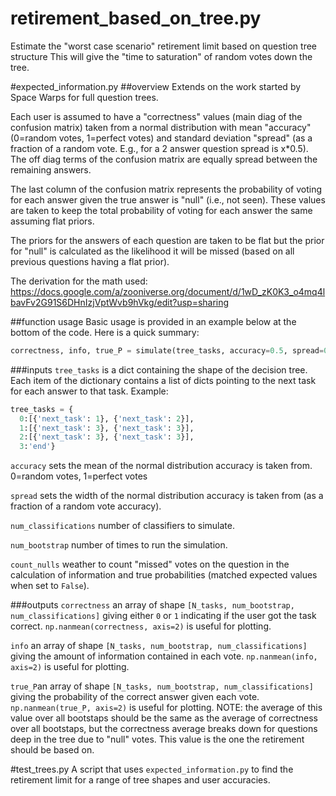 # retirement_based_on_tree.py
Estimate the "worst case scenario" retirement limit based on question tree structure
This will give the "time to saturation" of random votes down the tree.

#expected_information.py
##overview
Extends on the work started by Space Warps for full question trees.

Each user is assumed to have a "correctness" values (main diag of the confusion matrix) taken from a normal distribution with mean "accuracy" (0=random votes, 1=perfect votes) and standard deviation "spread" (as a fraction of a random vote.  E.g., for a 2 answer question spread is x*0.5).  The off diag terms of the confusion matrix are equally spread between the remaining answers.  

The last column of the confusion matrix represents the probability of voting for each answer given the true answer is "null" (i.e., not seen).  These values are taken to keep the total probability of voting for each answer the same assuming flat priors.

The priors for the answers of each question are taken to be flat but the prior for "null" is calculated as the likelihood it will be missed (based on all previous questions having a flat prior).

The derivation for the math used: https://docs.google.com/a/zooniverse.org/document/d/1wD_zK0K3_o4mq4lbavFv2G91S6DHnIzjVptWvb9hVkg/edit?usp=sharing

##function usage
Basic usage is provided in an example below at the bottom of the code.  Here is a quick summary:

```python
correctness, info, true_P = simulate(tree_tasks, accuracy=0.5, spread=0.1, num_classifications=50, num_bootstrap=1000, count_nulls=False)
```

###inputs
`tree_tasks` is a dict containing the shape of the decision tree. Each item of the dictionary contains a list of dicts pointing to the next task for each answer to that task. Example:
```python
tree_tasks = {
  0:[{'next_task': 1}, {'next_task': 2}],
  1:[{'next_task': 3}, {'next_task': 3}],
  2:[{'next_task': 3}, {'next_task': 3}],
  3:'end'}
```

`accuracy` sets the mean of the normal distribution accuracy is taken from. 0=random votes, 1=perfect votes

`spread` sets the width of the normal distribution accuracy is taken from (as a fraction of a random vote accuracy).

`num_classifications` number of classifiers to simulate.

`num_bootstrap` number of times to run the simulation.

`count_nulls` weather to count "missed" votes on the question in the calculation of information and true probabilities (matched expected values when set to `False`).

###outputs
`correctness` an array of shape `[N_tasks, num_bootstrap, num_classifications]` giving either `0` or `1` indicating if the user got the task correct. `np.nanmean(correctness, axis=2)` is useful for plotting.

`info` an array of shape `[N_tasks, num_bootstrap, num_classifications]` giving the amount of information contained in each vote. `np.nanmean(info, axis=2)` is useful for plotting.

`true_P`an array of shape `[N_tasks, num_bootstrap, num_classifications]` giving the probability of the correct answer given each vote. `np.nanmean(true_P, axis=2)` is useful for plotting. NOTE: the average of this value over all bootstaps should be the same as the average of correctness over all bootstaps, but the correctness average breaks down for questions deep in the tree due to "null" votes.  This value is the one the retirement should be based on.

#test_trees.py
A script that uses `expected_information.py` to find the retirement limit for a range of tree shapes and user accuracies.

